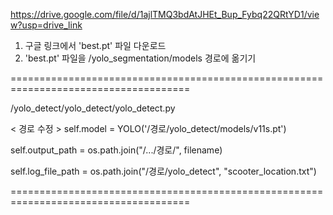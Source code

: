 https://drive.google.com/file/d/1ajlTMQ3bdAtJHEt_Bup_Fybq22QRtYD1/view?usp=drive_link

1) 구글 링크에서 'best.pt' 파일 다운로드
2) 'best.pt' 파일을 /yolo_segmentation/models 경로에 옮기기
   
=====================================================================================

/yolo_detect/yolo_detect/yolo_detect.py 

< 경로 수정 >
self.model = YOLO('/경로/yolo_detect/models/v11s.pt')

self.output_path = os.path.join("/.../경로/", filename)

self.log_file_path = os.path.join("/경로/yolo_detect", "scooter_location.txt")

=====================================================================================
